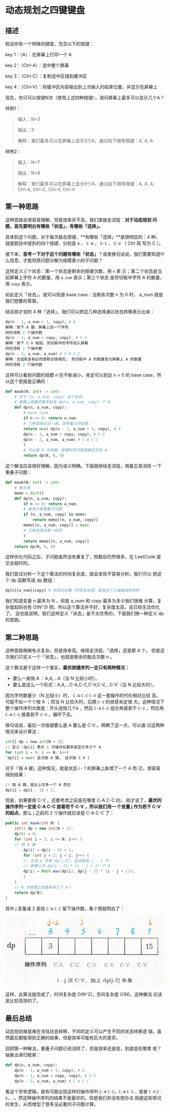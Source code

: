 # 动态规划之四键键盘

## 描述

假设你有一个特殊的键盘，包含以下的按键：

key 1：（A）：在屏幕上打印一个 A

key 2：（Ctrl-A）：选中整个屏幕

key 3：（Ctrl-C）：复制选中区域到缓冲区

key 4：（Ctrl-V）：将缓冲区内容输出到上次输入的结束位置，并显示在屏幕上

现在，你只可以按键N次（使用上述四种按键），请问屏幕上最多可以显示几个A？

样例1：

> 输入：N=3
>
> 输出：3
>
> 解释：我们最多可以在屏幕上显示3个A，通过如下顺序按键：A, A, A

样例2：

> 输入：N=7
>
> 输出：N=9
>
> 解释：我们最多可以在屏幕上显示9个A，通过如下顺序按键：A, A, A, Ctrl-A, Ctrl-C, Ctrl-V, Ctrl-V



## 第⼀种思路

这种思路会很容易理解，但是效率并不⾼，我们直接⾛流程：**对于动态规划 问题，⾸先要明⽩有哪些「状态」，有哪些「选择」。**

具体到这个问题，对于每次敲击按键，**有哪些「选择」**是很明显的：4 种， 就是题⽬中提到的四个按键，分别是 `A` 、 `C-A` 、 `C-C` 、 `C-V` （ Ctrl 简 写为 C ）。&#x20;

接下来，**思考⼀下对于这个问题有哪些「状态」**？或者换句话说，我们需要知道什么信息，才能将原问题分解为规模更⼩的⼦问题？

这样定义三个状态：第⼀个状态是剩余的按键次数，⽤ `n` 表 ⽰；第⼆个状态是当前屏幕上字符 A 的数量，⽤ `a_num` 表⽰；第三个状态 是剪切板中字符 A 的数量，⽤ `copy` 表⽰。

&#x20;如此定义「状态」，就可以知道 base case：当剩余次数 n 为 0 时， a\_num 就是我们想要的答案。&#x20;

结合刚才说的 4 种「选择」，我们可以把这⼏种选择通过状态转移表⽰出来：

```python
dp(n - 1, a_num + 1, copy), # A 
解释：按下 A 键，屏幕上加⼀个字符 
同时消耗 1 个操作数 
dp(n - 1, a_num + copy, copy), # C-V 
解释：按下 C-V 粘贴，剪切板中的字符加⼊屏幕 
同时消耗 1 个操作数 
dp(n - 2, a_num, a_num) # C-A C-C 
解释：全选和复制必然是联合使⽤的， 剪切板中 A 的数量变为屏幕上 A 的数量 
同时消耗 2 个操作数
```

这样可以看到问题的规模 n 在不断减⼩，肯定可以到达 n = 0 的 base case，所以这个思路是正确的：

```python
def maxA(N: int) -> int: 
    # 对于 (n, a_num, copy) 这个状态， 
    # 屏幕上能最终最多能有 dp(n, a_num, copy) 个 A 
    def dp(n, a_num, copy): 
        # base case 
        if n <= 0: return a_num; 
        # ⼏种选择全试⼀遍，选择最⼤的结果 
        return max( dp(n - 1, a_num + 1, copy), # A 
        dp(n - 1, a_num + copy, copy), # C-V 
        dp(n - 2, a_num, a_num) # C-A C-C 
        ) 
        # 可以按 N 次按键，屏幕和剪切板⾥都还没有 A 
        return dp(N, 0, 0)
```

这个解法应该很好理解，因为语义明确。下⾯就继续⾛流程，⽤备忘录消除 ⼀下重叠⼦问题：

```python
def maxA(N: int) -> int: 
    # 备忘录 
    memo = dict() 
    def dp(n, a_num, copy): 
        if n <= 0: return a_num; 
        # 避免计算重叠⼦问题 
        if (n, a_num, copy) in memo: 
            return memo[(n, a_num, copy)] 
        memo[(n, a_num, copy)] = max( 
        # ⼏种选择还是⼀样的 
        ) 
        return memo[(n, a_num, copy)] 
    return dp(N, 0, 0)
```

这样优化代码之后，⼦问题虽然没有重复了，但数⽬仍然很多，在 LeetCode 提交会超时的。

我们尝试分析⼀下这个算法的时间复杂度，就会发现不容易分析。我们可以 把这个 dp 函数写成 dp 数组：

```python
dp[n][a_num][copy] # 状态的总数（时空复杂度）就是这个三维数组的体积
```

我们知道变量 n 最多为 N ，但是 a\_num 和 copy 最多为多少我们很难 计算，复杂度起码也有 O(N^3) 把。所以这个算法并不好，复杂度太⾼，且已经⽆法优化了。 这也就说明，我们这样定义「状态」是不太优秀的，下⾯我们换⼀种定义 dp 的思路。

## 第⼆种思路

这种思路稍微有点复杂，但是效率⾼。继续⾛流程，「选择」还是那 4 个， 但是这次我们只定义⼀个「状态」，也就是剩余的敲击次数 n 。

这个算法基于这样⼀个事实，**最优按键序列⼀定只有两种情况：**

* 要么⼀直按 A ：A,A,...A（当 N ⽐较⼩时）。&#x20;
* 要么是这么⼀个形式：A,A,...C-A,C-C,C-V,C-V,...C-V（当 N ⽐较⼤时）。

因为字符数量少（N ⽐较⼩）时， `C-A` `C-C` `C-V` 这⼀套操作的代价相对⽐较 ⾼，可能不如⼀个个按 A ；⽽当 N ⽐较⼤时，后期 `C-V` 的收获肯定很 ⼤。这种情况下整个操作序列⼤致是：开头连按⼏个`A` ，然后 `C-A` `C-C` 组合再接若⼲ `C-V` ，然后再 `C-A` `C-C` 接着若⼲ `C-V` ，循环下去。

换句话说，最后⼀次按键要么是 A 要么是 C-V 。明确了这⼀点，可以通 过这两种情况来设计算法：

```python
int[] dp = new int[N + 1];
// 定义：dp[i] 表⽰ i 次操作后最多能显⽰多少个 A 
for (int i = 0; i <= N; i++) 
`dp[i] = max( 这次按 A 键， 这次按 C-V )
```

对于「按 A 键」这种情况，就是状态 i - 1 的屏幕上新增了⼀个 A ⽽ 已，很容易得到结果：

```python
// 按 A 键，就⽐上次多⼀个 A ⽽已 
dp[i] = dp[i - 1] + 1;
```

但是，如果要按 C-V ，还要考虑之前是在哪⾥ C-A C-C 的。 刚才说了，**最优的操作序列⼀定是 C-A C-C 接着若⼲ C-V ，所以我们⽤⼀ 个变量 j 作为若⼲ C-V 的起点**。那么 j 之前的 2 个操作就应该是 C-A C-C 了：

```java
public int maxA(int N) { 
    int[] dp = new int[N + 1]; 
    dp[0] = 0; 
    for (int i = 1; i <= N; i++) { 
    // 按 A 键 
        dp[i] = dp[i - 1] + 1; 
        for (int j = 2; j < i; j++) { 
        // 全选 & 复制 dp[j-2]，连续粘贴 i - j 次 
        // 屏幕上共 dp[j - 2] * (i - j + 1) 个 A 
        dp[i] = Math.max(dp[i], dp[j - 2] * (i - j + 1)); 
        } 
    }
    // N 次按键之后最多有⼏个 A？ 
    return dp[N]; 
}
```

其中 j 变量减 2 是给 `C-A` `C-C` 留下操作数，看个图就明⽩了：

![](<../.gitbook/assets/Screen Shot 2021-05-31 at 12.08.58 AM.png>)

这样，此算法就完成了，时间复杂度 O(N^2)，空间复杂度 O(N)，这种解法 应该是⽐较⾼效的了。

## 最后总结

动态规划难就难在寻找状态转移，不同的定义可以产⽣不同的状态转移逻 辑，虽然最后都能得到正确的结果，但是效率可能有巨⼤的差异。

回顾第⼀种解法，重叠⼦问题已经消除了，但是效率还是低，到底低在哪⾥ 呢？抽象出递归框架：

```python
def dp(n, a_num, copy): 
    dp(n - 1, a_num + 1, copy), # A 
    dp(n - 1, a_num + copy, copy), # C-V 
    dp(n - 2, a_num, a_num) # C-A C-C
```

看这个穷举逻辑，是有可能出现这样的操作序列 `C-A` `C-C`，`C-A` `C-C`... 或者 `C-V`,`C-V`,... 。然这种操作序列的结果不是最优的，但是我们并没有想办法 规避这些情况的发⽣，从⽽增加了很多没必要的⼦问题计算。
